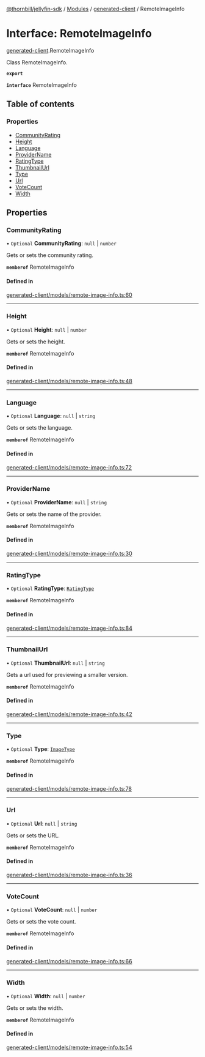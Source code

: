 [@thornbill/jellyfin-sdk](../README.md) / [Modules](../modules.md) / [generated-client](../modules/generated_client.md) / RemoteImageInfo

# Interface: RemoteImageInfo

[generated-client](../modules/generated_client.md).RemoteImageInfo

Class RemoteImageInfo.

**`export`**

**`interface`** RemoteImageInfo

## Table of contents

### Properties

- [CommunityRating](generated_client.RemoteImageInfo.md#communityrating)
- [Height](generated_client.RemoteImageInfo.md#height)
- [Language](generated_client.RemoteImageInfo.md#language)
- [ProviderName](generated_client.RemoteImageInfo.md#providername)
- [RatingType](generated_client.RemoteImageInfo.md#ratingtype)
- [ThumbnailUrl](generated_client.RemoteImageInfo.md#thumbnailurl)
- [Type](generated_client.RemoteImageInfo.md#type)
- [Url](generated_client.RemoteImageInfo.md#url)
- [VoteCount](generated_client.RemoteImageInfo.md#votecount)
- [Width](generated_client.RemoteImageInfo.md#width)

## Properties

### CommunityRating

• `Optional` **CommunityRating**: ``null`` \| `number`

Gets or sets the community rating.

**`memberof`** RemoteImageInfo

#### Defined in

[generated-client/models/remote-image-info.ts:60](https://github.com/thornbill/jellyfin-sdk-typescript/blob/03092f3/src/generated-client/models/remote-image-info.ts#L60)

___

### Height

• `Optional` **Height**: ``null`` \| `number`

Gets or sets the height.

**`memberof`** RemoteImageInfo

#### Defined in

[generated-client/models/remote-image-info.ts:48](https://github.com/thornbill/jellyfin-sdk-typescript/blob/03092f3/src/generated-client/models/remote-image-info.ts#L48)

___

### Language

• `Optional` **Language**: ``null`` \| `string`

Gets or sets the language.

**`memberof`** RemoteImageInfo

#### Defined in

[generated-client/models/remote-image-info.ts:72](https://github.com/thornbill/jellyfin-sdk-typescript/blob/03092f3/src/generated-client/models/remote-image-info.ts#L72)

___

### ProviderName

• `Optional` **ProviderName**: ``null`` \| `string`

Gets or sets the name of the provider.

**`memberof`** RemoteImageInfo

#### Defined in

[generated-client/models/remote-image-info.ts:30](https://github.com/thornbill/jellyfin-sdk-typescript/blob/03092f3/src/generated-client/models/remote-image-info.ts#L30)

___

### RatingType

• `Optional` **RatingType**: [`RatingType`](../enums/generated_client.RatingType.md)

**`memberof`** RemoteImageInfo

#### Defined in

[generated-client/models/remote-image-info.ts:84](https://github.com/thornbill/jellyfin-sdk-typescript/blob/03092f3/src/generated-client/models/remote-image-info.ts#L84)

___

### ThumbnailUrl

• `Optional` **ThumbnailUrl**: ``null`` \| `string`

Gets a url used for previewing a smaller version.

**`memberof`** RemoteImageInfo

#### Defined in

[generated-client/models/remote-image-info.ts:42](https://github.com/thornbill/jellyfin-sdk-typescript/blob/03092f3/src/generated-client/models/remote-image-info.ts#L42)

___

### Type

• `Optional` **Type**: [`ImageType`](../enums/generated_client.ImageType.md)

**`memberof`** RemoteImageInfo

#### Defined in

[generated-client/models/remote-image-info.ts:78](https://github.com/thornbill/jellyfin-sdk-typescript/blob/03092f3/src/generated-client/models/remote-image-info.ts#L78)

___

### Url

• `Optional` **Url**: ``null`` \| `string`

Gets or sets the URL.

**`memberof`** RemoteImageInfo

#### Defined in

[generated-client/models/remote-image-info.ts:36](https://github.com/thornbill/jellyfin-sdk-typescript/blob/03092f3/src/generated-client/models/remote-image-info.ts#L36)

___

### VoteCount

• `Optional` **VoteCount**: ``null`` \| `number`

Gets or sets the vote count.

**`memberof`** RemoteImageInfo

#### Defined in

[generated-client/models/remote-image-info.ts:66](https://github.com/thornbill/jellyfin-sdk-typescript/blob/03092f3/src/generated-client/models/remote-image-info.ts#L66)

___

### Width

• `Optional` **Width**: ``null`` \| `number`

Gets or sets the width.

**`memberof`** RemoteImageInfo

#### Defined in

[generated-client/models/remote-image-info.ts:54](https://github.com/thornbill/jellyfin-sdk-typescript/blob/03092f3/src/generated-client/models/remote-image-info.ts#L54)
